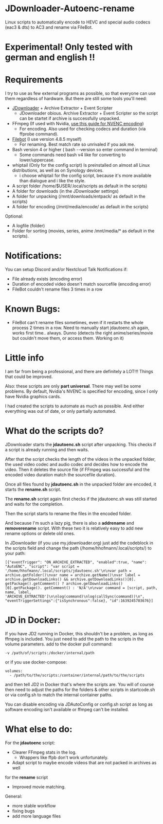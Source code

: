 # JDownloader-Autoenc-rename

Linux scripts to automatically encode to HEVC and special audio codecs (eac3 & dts) to AC3 and rename via FileBot.

# Experimental! Only tested with german and english !!

# Requirements

I try to use as few external programs as possible, so that everyone can use them regardless of hardware. But there are still some tools you'll need: 

 - [JDownloader](https://jdownloader.org/jdownloader2) + Archive Extractor + Event Scripter
   - JDownloader obious. Archive Extractor + Event Scripter so the script can be startet if archive is successfully unpacked.
 - FFmpeg (If used with Nvidia, [use this guide for NVENC encoding](https://docs.nvidia.com/video-technologies/video-codec-sdk/ffmpeg-with-nvidia-gpu/))
   - For encoding. Also used for checking codecs and duration (via ffprobe command).
 - [Filebot](https://www.filebot.net/#download) (I use version 4.8.5 myself)
   - For renaming. Best match rate so unrivaled if you ask me.
 - Bash version 4 or higher ( bash --version so enter command in terminal)
   - Some commands need bash v4 like for converting to lower/uppercase. 
 - whiptail (Only for the config script) Is preinstalled on almost all Linux distributions, as well as on Synology devices.
   - i choose whiptail for the config script, because it's more available than dialogue and i like the style.
 - A script folder /home/$USER/.local/scripts as default in the scripts)
 - A folder for downloads (in the JDownloader settings)
 - A folder for unpacking (/mnt/downloads/entpack/ as default in the scripts)
 - A folder for encoding (/mnt/media/encode/ as default in the scripts)

Optional:
 - A logfile (folder) 
 - Folder for sorting (movies, series, anime /mnt/media/* as default in the scripts).

# Notifications:

You can setup Discord and/or Nextcloud Talk Notifications if:
 - File already exists (encoding error)
 - Duration of encoded video doesn't match sourcefile (encoding error)
 - FileBot couldn't rename files 3 times in a row

 # Known Bugs:

 - FileBot can't rename files sometimes, even if it restarts the whole process 2 times in a row. Need to manually start jdautoenc.sh again, works first time.. always. Dunno (detects the right anime/series/movie but couldn't move them, or access them. Working on it)

# Little info

I am far from being a professional, and there are definitely a LOT!!! Things that could be improved.

Also: these scripts are only **part universal**. There may well be some problems.
By default, Nvidia's NVENC is specified for encoding, since I only have Nvidia graphics cards.

I had created the scripts to automate as much as possible. And either everything was out of date, or only partially automated.

# What do the scripts do?

JDownloader starts the **jdautoenc.sh** script after unpacking. This checks if a script is already running and then waits.

After that the script checks the length of the videos in the unpacked folder, the used video codec and audio codec and decides how to encode the video. Then it deletes the source file (if FFmpeg was successful and the encoded video duration match the sourcefile duration).

Once all files found by **jdautoenc.sh** in the unpacked folder are encoded, it starts the **rename.sh** script.

The **rename.sh** script again first checks if the jdautoenc.sh was still started and waits for the completion.

Then the script starts to rename the files in the encoded folder.


And because I'm such a lazy pig, there is also a **addrename** and **removerename** script. With these two it is relatively easy to add new rename options or delete old ones.

In JDownloader (if you use my.jdownloader.org) just add the codeblock in the scripts field and change the path (/home/hhofmann/.local/scripts/) to your path:

 
```
[{"eventTrigger": "ON_ARCHIVE_EXTRACTED", "enabled":true, "name": "AutoENC", "script": "var script = '/home/hhofmann/.local/scripts/jdautoenc.sh'\n\nvar path = archive.getFolder()\nvar name = archive.getName()\nvar label = archive.getDownloadLinks() && archive.getDownloadLinks()[0]. getPackage().getComment() ? archive.getDownloadLinks()[0].getPackage(). getComment() : 'N/A'\n\nvar command = [script, path, name, label, 'ARCHIVE_EXTRACTED']\n\nlog(command)\nlog(callSync(command))\n", "eventTriggerSettings":{"isSynchronous":false}, "id":1639245703676}]
```

# JD in Docker:

If you have JD2 running in Docker, this shouldn't be a problem, as long as ffmpeg is included. You just need to add the path to the scripts in the volume parameters.
add to the docker pull command:

```
-v /path/of/scripts:/docker/internal/path
```

or if you use docker-compose:

```
volumes:
  - /path/to/the/scripts:/container/internal/path/to/the/scripts
```
and then tell JD2 in Docker that's where the scripts are. You will of course then need to adjust the paths for the folders & other scripts in startcode.sh or via config.sh to match the internal container paths.

You can disable encoding via JDAutoConfig or config.sh script as long as software encoding isn't available or ffmpeg can't be installed.

# What else to do:

For the **jdautoenc** script:
- Clearer FFmpeg stats in the log.
  - Wrappers like ffpb don't work unfortunately.
- Adapt script to maybe encode videos that are not packed in archives as well

for the **rename** script
- Improved movie matching.

General:
- more stable workflow
- fixing bugs
- add more language files

